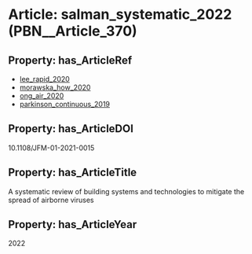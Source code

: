 # Article: __salman_systematic_2022__ (PBN__Article_370)

## Property: has_ArticleRef

* [lee_rapid_2020](../Article/PBN__Article_77)
* [morawska_how_2020](../Article/PBN__Article_121)
* [ong_air_2020](../Article/PBN__Article_264)
* [parkinson_continuous_2019](../Article/PBN__Article_160)

## Property: has_ArticleDOI

10.1108/JFM-01-2021-0015

## Property: has_ArticleTitle

A systematic review of building systems and technologies to mitigate the spread of airborne viruses

## Property: has_ArticleYear

2022

